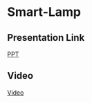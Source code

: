 # Smart-Lamp


## Presentation Link 

[PPT](https://drive.google.com/drive/folders/1Kem3z5dSCFbvcUyaO2JtuIk7b7j0jLBX?usp=share_link)


## Video

[Video]()
